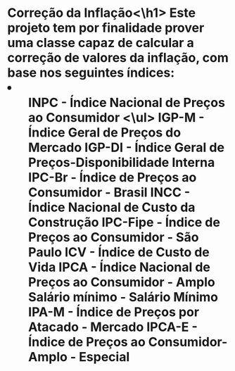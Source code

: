<h1> Correção da Inflação<\h1>
Este projeto tem por finalidade prover uma classe capaz de calcular a correção de valores da inflação, com base nos seguintes índices:
<li>
  <ul> INPC - Índice Nacional de Preços ao Consumidor <\ul>
      IGP-M - Índice Geral de Preços do Mercado
IGP-DI - Índice Geral de Preços-Disponibilidade Interna
IPC-Br - Índice de Preços ao Consumidor - Brasil
INCC - Índice Nacional de Custo da Construção
IPC-Fipe - Índice de Preços ao Consumidor - São Paulo
ICV - Índice de Custo de Vida
IPCA - Índice Nacional de Preços ao Consumidor - Amplo
Salário mínimo - Salário Mínimo
IPA-M - Índice de Preços por Atacado - Mercado
IPCA-E - Índice de Preços ao Consumidor-Amplo - Especial
    
    
